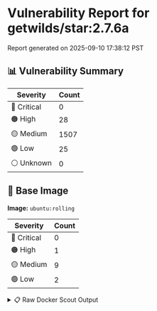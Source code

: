 # Vulnerability Report for getwilds/star:2.7.6a

Report generated on 2025-09-10 17:38:12 PST

## 📊 Vulnerability Summary

| Severity | Count |
|----------|-------|
| 🔴 Critical | 0 |
| 🟠 High | 28 |
| 🟡 Medium | 1507 |
| 🟢 Low | 25 |
| ⚪ Unknown | 0 |

## 🐳 Base Image

**Image:** `ubuntu:rolling`

| Severity | Count |
|----------|-------|
| 🔴 Critical | 0 |
| 🟠 High | 1 |
| 🟡 Medium | 9 |
| 🟢 Low | 2 |

<details>
<summary>📋 Raw Docker Scout Output</summary>

```text
Target     │  getwilds/star:2.7.6a  │    0C    28H   1507M    25L   
    digest   │  74a4b8919554                  │                               
  Base image │  ubuntu:rolling                │    0C     1H     9M     2L    

What's next:
    View vulnerabilities → docker scout cves getwilds/star:2.7.6a
    Include policy results in your quickview by supplying an organization → docker scout quickview getwilds/star:2.7.6a --org <organization>
```
</details>
